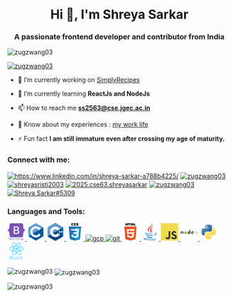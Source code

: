 <h1 align="center">Hi 👋, I'm Shreya Sarkar</h1>
<h3 align="center">A passionate frontend developer and contributor from India</h3>

<p align="left"> <img src="https://komarev.com/ghpvc/?username=zugzwang03&label=Profile%20views&color=0e75b6&style=flat" alt="zugzwang03" /> </p>

<p align="left"> <a href="https://github.com/ryo-ma/github-profile-trophy"><img src="https://github-profile-trophy.vercel.app/?username=zugzwang03" alt="zugzwang03" /></a> </p>

- 🔭 I’m currently working on [SimplyRecipes](https://zugzwang03.github.io/SimplyRecipes/)

- 🌱 I’m currently learning **ReactJs and NodeJs**

- 📫 How to reach me **ss2563@cse.jgec.ac.in**

- 📄 Know about my experiences : [my work life](https://drive.google.com/file/d/1Y7YR-Ezq06NnNYGh86s7LYljWcTQFjyW/view?usp=sharing&usp=embed_facebook)

- ⚡ Fun fact **I am still immature even after crossing my age of maturity.**

<h3 align="left">Connect with me:</h3>
<p align="left">
<a href="https://linkedin.com/in/https://www.linkedin.com/in/shreya-sarkar-a788b4225/" target="blank"><img align="center" src="https://raw.githubusercontent.com/rahuldkjain/github-profile-readme-generator/master/src/images/icons/Social/linked-in-alt.svg" alt="https://www.linkedin.com/in/shreya-sarkar-a788b4225/" height="30" width="40" /></a>
<a href="https://www.codechef.com/users/zugzwang03" target="blank"><img align="center" src="https://cdn.jsdelivr.net/npm/simple-icons@3.1.0/icons/codechef.svg" alt="zugzwang03" height="30" width="40" /></a>
<a href="https://www.hackerrank.com/shreyasristi2003" target="blank"><img align="center" src="https://raw.githubusercontent.com/rahuldkjain/github-profile-readme-generator/master/src/images/icons/Social/hackerrank.svg" alt="shreyasristi2003" height="30" width="40" /></a>
<a href="https://codeforces.com/profile/2025.cse63.shreyasarkar" target="blank"><img align="center" src="https://raw.githubusercontent.com/rahuldkjain/github-profile-readme-generator/master/src/images/icons/Social/codeforces.svg" alt="2025.cse63.shreyasarkar" height="30" width="40" /></a>
<a href="https://www.leetcode.com/zugzwang03" target="blank"><img align="center" src="https://raw.githubusercontent.com/rahuldkjain/github-profile-readme-generator/master/src/images/icons/Social/leet-code.svg" alt="zugzwang03" height="30" width="40" /></a>
<a href="https://discord.gg/Shreya Sarkar#5309" target="blank"><img align="center" src="https://raw.githubusercontent.com/rahuldkjain/github-profile-readme-generator/master/src/images/icons/Social/discord.svg" alt="Shreya Sarkar#5309" height="30" width="40" /></a>
</p>

<h3 align="left">Languages and Tools:</h3>
<p align="left"> <a href="https://getbootstrap.com" target="_blank" rel="noreferrer"> <img src="https://raw.githubusercontent.com/devicons/devicon/master/icons/bootstrap/bootstrap-plain-wordmark.svg" alt="bootstrap" width="40" height="40"/> </a> <a href="https://www.cprogramming.com/" target="_blank" rel="noreferrer"> <img src="https://raw.githubusercontent.com/devicons/devicon/master/icons/c/c-original.svg" alt="c" width="40" height="40"/> </a> <a href="https://www.w3schools.com/cpp/" target="_blank" rel="noreferrer"> <img src="https://raw.githubusercontent.com/devicons/devicon/master/icons/cplusplus/cplusplus-original.svg" alt="cplusplus" width="40" height="40"/> </a> <a href="https://www.w3schools.com/css/" target="_blank" rel="noreferrer"> <img src="https://raw.githubusercontent.com/devicons/devicon/master/icons/css3/css3-original-wordmark.svg" alt="css3" width="40" height="40"/> </a> <a href="https://cloud.google.com" target="_blank" rel="noreferrer"> <img src="https://www.vectorlogo.zone/logos/google_cloud/google_cloud-icon.svg" alt="gcp" width="40" height="40"/> </a> <a href="https://git-scm.com/" target="_blank" rel="noreferrer"> <img src="https://www.vectorlogo.zone/logos/git-scm/git-scm-icon.svg" alt="git" width="40" height="40"/> </a> <a href="https://www.w3.org/html/" target="_blank" rel="noreferrer"> <img src="https://raw.githubusercontent.com/devicons/devicon/master/icons/html5/html5-original-wordmark.svg" alt="html5" width="40" height="40"/> </a> <a href="https://www.java.com" target="_blank" rel="noreferrer"> <img src="https://raw.githubusercontent.com/devicons/devicon/master/icons/java/java-original.svg" alt="java" width="40" height="40"/> </a> <a href="https://developer.mozilla.org/en-US/docs/Web/JavaScript" target="_blank" rel="noreferrer"> <img src="https://raw.githubusercontent.com/devicons/devicon/master/icons/javascript/javascript-original.svg" alt="javascript" width="40" height="40"/> </a> <a href="https://nodejs.org" target="_blank" rel="noreferrer"> <img src="https://raw.githubusercontent.com/devicons/devicon/master/icons/nodejs/nodejs-original-wordmark.svg" alt="nodejs" width="40" height="40"/> </a> <a href="https://www.python.org" target="_blank" rel="noreferrer"> <img src="https://raw.githubusercontent.com/devicons/devicon/master/icons/python/python-original.svg" alt="python" width="40" height="40"/> </a> <a href="https://reactjs.org/" target="_blank" rel="noreferrer"> <img src="https://raw.githubusercontent.com/devicons/devicon/master/icons/react/react-original-wordmark.svg" alt="react" width="40" height="40"/> </a> </p>

<p><img align="left" src="https://github-readme-stats.vercel.app/api/top-langs?username=zugzwang03&show_icons=true&locale=en&layout=compact" alt="zugzwang03" /></p>

<p>&nbsp;<img align="center" src="https://github-readme-stats.vercel.app/api?username=zugzwang03&show_icons=true&locale=en" alt="zugzwang03" /></p>

<p><img align="center" src="https://github-readme-streak-stats.herokuapp.com/?user=zugzwang03&" alt="zugzwang03" /></p>
